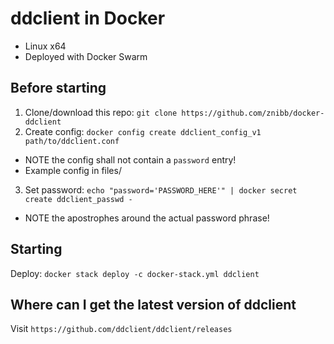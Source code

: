 # ddclient in Docker
- Linux x64
- Deployed with Docker Swarm

## Before starting
1. Clone/download this repo: `git clone https://github.com/znibb/docker-ddclient`
2. Create config: `docker config create ddclient_config_v1 path/to/ddclient.conf`  
  - NOTE the config shall not contain a `password` entry!
  - Example config in files/
3. Set password: `echo "password='PASSWORD_HERE'" | docker secret create ddclient_passwd -`  
  - NOTE the apostrophes around the actual password phrase!

## Starting
Deploy: `docker stack deploy -c docker-stack.yml ddclient`

## Where can I get the latest version of ddclient
Visit `https://github.com/ddclient/ddclient/releases`
